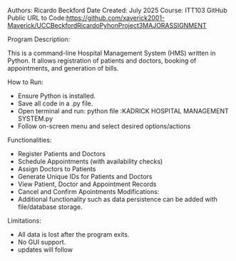 Authors: Ricardo Beckford
Date Created: July 2025
Course: ITT103
GitHub Public URL to Code:https://github.com/xaverick2001-Maverick/UCCBeckfordRicardoPyhonProject3MAJORASSIGNMENT

Program Description:

This is a command-line Hospital Management System (HMS) written in Python. It allows registration of patients and doctors, booking of appointments, and generation of bills.

How to Run:

- Ensure Python is installed.
- Save all code in a .py file.
- Open terminal and run: python file :KADRICK HOSPITAL MANAGEMENT SYSTEM.py
- Follow on-screen menu and select desired options/actions

Functionalities:

- Register Patients and Doctors
- Schedule Appointments (with availability checks)
- Assign Doctors to Patients
- Generate Unique IDs for Patients and Doctors
- View Patient, Doctor and Appointment Records
- Cancel and Confirm Apointments
Modifications:
- Additional functionality such as data persistence can be added with file/database storage.

Limitations:

- All data is lost after the program exits.
- No GUI support.
- updates will follow



